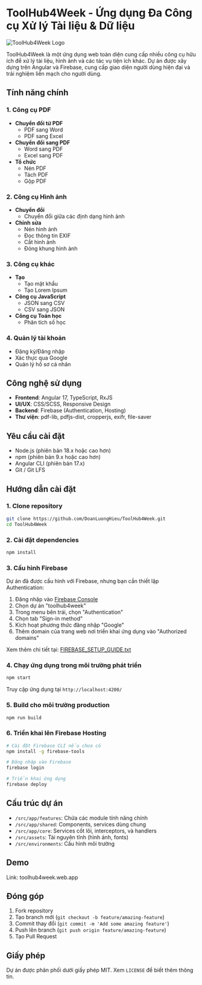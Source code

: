 # ToolHub4Week - Ứng dụng Đa Công cụ Xử lý Tài liệu & Dữ liệu

![ToolHub4Week Logo](https://github.com/DoanLuongHieu/ToolHub4Week/blob/main/src/assets/images/logo.png)

ToolHub4Week là một ứng dụng web toàn diện cung cấp nhiều công cụ hữu ích để xử lý tài liệu, hình ảnh và các tác vụ tiện ích khác. Dự án được xây dựng trên Angular và Firebase, cung cấp giao diện người dùng hiện đại và trải nghiệm liền mạch cho người dùng.

## Tính năng chính

### 1. Công cụ PDF
- **Chuyển đổi từ PDF**
  - PDF sang Word
  - PDF sang Excel
- **Chuyển đổi sang PDF**
  - Word sang PDF
  - Excel sang PDF
- **Tổ chức**
  - Nén PDF
  - Tách PDF
  - Gộp PDF

### 2. Công cụ Hình ảnh
- **Chuyển đổi**
  - Chuyển đổi giữa các định dạng hình ảnh
- **Chỉnh sửa**
  - Nén hình ảnh
  - Đọc thông tin EXIF
  - Cắt hình ảnh
  - Đóng khung hình ảnh

### 3. Công cụ khác
- **Tạo**
  - Tạo mật khẩu
  - Tạo Lorem Ipsum
- **Công cụ JavaScript**
  - JSON sang CSV
  - CSV sang JSON
- **Công cụ Toán học**
  - Phân tích số học

### 4. Quản lý tài khoản
- Đăng ký/Đăng nhập
- Xác thực qua Google
- Quản lý hồ sơ cá nhân

## Công nghệ sử dụng

- **Frontend**: Angular 17, TypeScript, RxJS
- **UI/UX**: CSS/SCSS, Responsive Design
- **Backend**: Firebase (Authentication, Hosting)
- **Thư viện**: pdf-lib, pdfjs-dist, cropperjs, exifr, file-saver

## Yêu cầu cài đặt

- Node.js (phiên bản 18.x hoặc cao hơn)
- npm (phiên bản 9.x hoặc cao hơn)
- Angular CLI (phiên bản 17.x)
- Git / Git LFS

## Hướng dẫn cài đặt

### 1. Clone repository
```bash
git clone https://github.com/DoanLuongHieu/ToolHub4Week.git
cd ToolHub4Week
```

### 2. Cài đặt dependencies
```bash
npm install
```

### 3. Cấu hình Firebase

Dự án đã được cấu hình với Firebase, nhưng bạn cần thiết lập Authentication:

1. Đăng nhập vào [Firebase Console](https://console.firebase.google.com/)
2. Chọn dự án "toolhub4week"
3. Trong menu bên trái, chọn "Authentication"
4. Chọn tab "Sign-in method"
5. Kích hoạt phương thức đăng nhập "Google"
6. Thêm domain của trang web nơi triển khai ứng dụng vào "Authorized domains"

Xem thêm chi tiết tại: [FIREBASE_SETUP_GUIDE.txt](./src/FIREBASE_SETUP_GUIDE.txt)

### 4. Chạy ứng dụng trong môi trường phát triển
```bash
npm start
```
Truy cập ứng dụng tại `http://localhost:4200/`

### 5. Build cho môi trường production
```bash
npm run build
```

### 6. Triển khai lên Firebase Hosting
```bash
# Cài đặt Firebase CLI nếu chưa có
npm install -g firebase-tools

# Đăng nhập vào Firebase
firebase login

# Triển khai ứng dụng
firebase deploy
```

## Cấu trúc dự án

- `/src/app/features`: Chứa các module tính năng chính
- `/src/app/shared`: Components, services dùng chung
- `/src/app/core`: Services cốt lõi, interceptors, và handlers
- `/src/assets`: Tài nguyên tĩnh (hình ảnh, fonts)
- `/src/environments`: Cấu hình môi trường

## Demo

Link: toolhub4week.web.app

## Đóng góp

1. Fork repository
2. Tạo branch mới (`git checkout -b feature/amazing-feature`)
3. Commit thay đổi (`git commit -m 'Add some amazing feature'`)
4. Push lên branch (`git push origin feature/amazing-feature`)
5. Tạo Pull Request

## Giấy phép

Dự án được phân phối dưới giấy phép MIT. Xem `LICENSE` để biết thêm thông tin.


